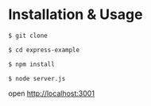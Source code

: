 # Installation & Usage

```bash
$ git clone 

$ cd express-example

$ npm install

$ node server.js
```

open [http://localhost:3001](http://localhost:3001)

